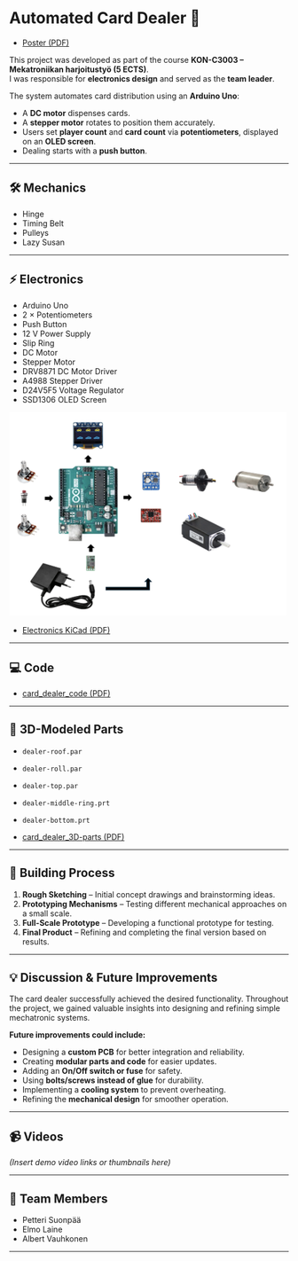 # Automated Card Dealer 🎴  
- [Poster (PDF)](Card-dealer-poster.pdf)
  
This project was developed as part of the course **KON-C3003 – Mekatroniikan harjoitustyö (5 ECTS)**.  
I was responsible for **electronics design** and served as the **team leader**.  

The system automates card distribution using an **Arduino Uno**:  
- A **DC motor** dispenses cards.  
- A **stepper motor** rotates to position them accurately.  
- Users set **player count** and **card count** via **potentiometers**, displayed on an **OLED screen**.  
- Dealing starts with a **push button**.  

---

## 🛠 Mechanics  
- Hinge  
- Timing Belt  
- Pulleys  
- Lazy Susan  

---

## ⚡ Electronics  
- Arduino Uno  
- 2 × Potentiometers  
- Push Button  
- 12 V Power Supply  
- Slip Ring  
- DC Motor  
- Stepper Motor  
- DRV8871 DC Motor Driver  
- A4988 Stepper Driver  
- D24V5F5 Voltage Regulator  
- SSD1306 OLED Screen  
<p align="left">
  <img src="./image-2025-3-31_14-29-22.png" alt="Card Dealer Prototype" width="500"/>
</p>

- [Electronics KiCad (PDF)](Card-dealer-circuit_reall.pdf)  
---

## 💻 Code  
- [card_dealer_code (PDF)](arduino_code_for_card_dealer.pdf)  

---

## 🖤 3D-Modeled Parts  
- `dealer-roof.par`  
- `dealer-roll.par`  
- `dealer-top.par`  
- `dealer-middle-ring.prt`  
- `dealer-bottom.prt`
  
- [card_dealer_3D-parts (PDF)](dealer-parts.pdf)
---

## 🔨 Building Process  
1. **Rough Sketching** – Initial concept drawings and brainstorming ideas.  
2. **Prototyping Mechanisms** – Testing different mechanical approaches on a small scale.  
3. **Full-Scale Prototype** – Developing a functional prototype for testing.  
4. **Final Product** – Refining and completing the final version based on results.  

---

## 💡 Discussion & Future Improvements  
The card dealer successfully achieved the desired functionality. Throughout the project, we gained valuable insights into designing and refining simple mechatronic systems.  

**Future improvements could include:**  
- Designing a **custom PCB** for better integration and reliability.  
- Creating **modular parts and code** for easier updates.  
- Adding an **On/Off switch or fuse** for safety.  
- Using **bolts/screws instead of glue** for durability.  
- Implementing a **cooling system** to prevent overheating.  
- Refining the **mechanical design** for smoother operation.  

---

## 📹 Videos  
*(Insert demo video links or thumbnails here)*  

---

## 👥 Team Members  
- Petteri Suonpää  
- Elmo Laine  
- Albert Vauhkonen  

---

